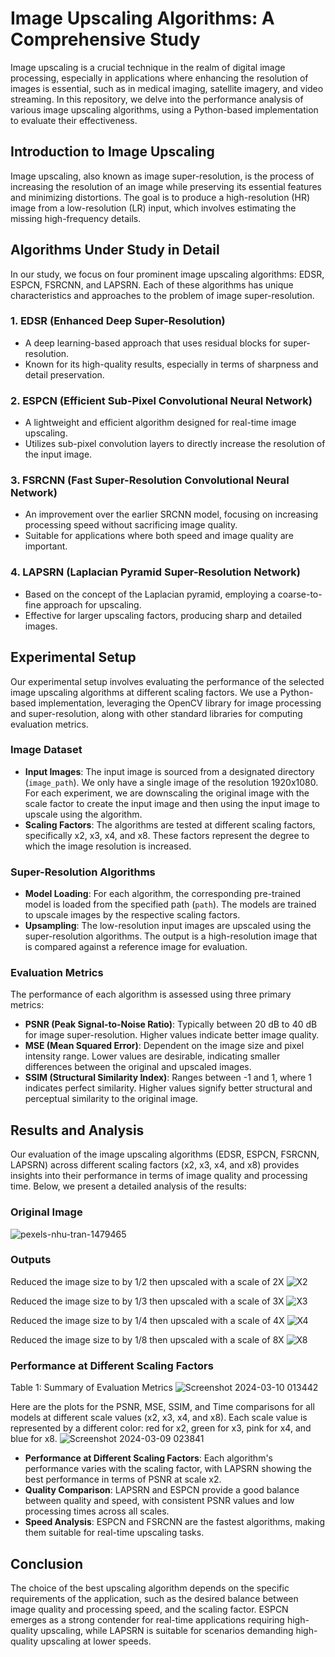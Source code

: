 # Image Upscaling Algorithms: A Comprehensive Study

Image upscaling is a crucial technique in the realm of digital image processing, especially in applications where enhancing the resolution of images is essential, such as in medical imaging, satellite imagery, and video streaming. In this repository, we delve into the performance analysis of various image upscaling algorithms, using a Python-based implementation to evaluate their effectiveness.

## Introduction to Image Upscaling

Image upscaling, also known as image super-resolution, is the process of increasing the resolution of an image while preserving its essential features and minimizing distortions. The goal is to produce a high-resolution (HR) image from a low-resolution (LR) input, which involves estimating the missing high-frequency details.

## Algorithms Under Study in Detail

In our study, we focus on four prominent image upscaling algorithms: EDSR, ESPCN, FSRCNN, and LAPSRN. Each of these algorithms has unique characteristics and approaches to the problem of image super-resolution.

### 1. EDSR (Enhanced Deep Super-Resolution)
- A deep learning-based approach that uses residual blocks for super-resolution.
- Known for its high-quality results, especially in terms of sharpness and detail preservation.

### 2. ESPCN (Efficient Sub-Pixel Convolutional Neural Network)
- A lightweight and efficient algorithm designed for real-time image upscaling.
- Utilizes sub-pixel convolution layers to directly increase the resolution of the input image.

### 3. FSRCNN (Fast Super-Resolution Convolutional Neural Network)
- An improvement over the earlier SRCNN model, focusing on increasing processing speed without sacrificing image quality.
- Suitable for applications where both speed and image quality are important.

### 4. LAPSRN (Laplacian Pyramid Super-Resolution Network)
- Based on the concept of the Laplacian pyramid, employing a coarse-to-fine approach for upscaling.
- Effective for larger upscaling factors, producing sharp and detailed images.

## Experimental Setup

Our experimental setup involves evaluating the performance of the selected image upscaling algorithms at different scaling factors. We use a Python-based implementation, leveraging the OpenCV library for image processing and super-resolution, along with other standard libraries for computing evaluation metrics.

### Image Dataset

- **Input Images**: The input image is sourced from a designated directory (`image_path`). We only have a single image of the resolution 1920x1080. For each experiment, we are downscaling the original image with the scale factor to create the input image and then using the input image to upscale using the algorithm.
- **Scaling Factors**: The algorithms are tested at different scaling factors, specifically x2, x3, x4, and x8. These factors represent the degree to which the image resolution is increased.

### Super-Resolution Algorithms

- **Model Loading**: For each algorithm, the corresponding pre-trained model is loaded from the specified path (`path`). The models are trained to upscale images by the respective scaling factors.
- **Upsampling**: The low-resolution input images are upscaled using the super-resolution algorithms. The output is a high-resolution image that is compared against a reference image for evaluation.

### Evaluation Metrics

The performance of each algorithm is assessed using three primary metrics:

- **PSNR (Peak Signal-to-Noise Ratio)**: Typically between 20 dB to 40 dB for image super-resolution. Higher values indicate better image quality.
- **MSE (Mean Squared Error)**: Dependent on the image size and pixel intensity range. Lower values are desirable, indicating smaller differences between the original and upscaled images.
- **SSIM (Structural Similarity Index)**: Ranges between -1 and 1, where 1 indicates perfect similarity. Higher values signify better structural and perceptual similarity to the original image.

## Results and Analysis

Our evaluation of the image upscaling algorithms (EDSR, ESPCN, FSRCNN, LAPSRN) across different scaling factors (x2, x3, x4, and x8) provides insights into their performance in terms of image quality and processing time. Below, we present a detailed analysis of the results:

### Original Image
![pexels-nhu-tran-1479465](https://github.com/SachinSamuel01/image_upscale_python/assets/121634881/8c32e96e-602c-4609-b7a2-d2b6ec904d4e)

### Outputs
Reduced the image size to by 1/2 then upscaled with a scale of 2X
![X2](https://github.com/SachinSamuel01/image_upscale_python/assets/121634881/20136e8e-dbaa-4b0e-b10c-57babba16e4f)

Reduced the image size to by 1/3 then upscaled with a scale of 3X
![X3](https://github.com/SachinSamuel01/image_upscale_python/assets/121634881/9dd38eb7-d76a-4569-a589-b321e5b3d38c)

Reduced the image size to by 1/4 then upscaled with a scale of 4X
![X4](https://github.com/SachinSamuel01/image_upscale_python/assets/121634881/d8b63e58-0032-4915-92af-05c36f438145)

Reduced the image size to by 1/8 then upscaled with a scale of 8X
![X8](https://github.com/SachinSamuel01/image_upscale_python/assets/121634881/718ae3e9-0fb3-4e03-af15-2cb3c59c9bad)

### Performance at Different Scaling Factors
Table 1: Summary of Evaluation Metrics
![Screenshot 2024-03-10 013442](https://github.com/SachinSamuel01/image_upscale_python/assets/121634881/8b80cad5-8dac-4a84-b0b6-415fc76a5b2e)

Here are the plots for the PSNR, MSE, SSIM, and Time comparisons for all models at different scale values (x2, x3, x4, and x8). Each scale value is represented by a different color: red for x2, green for x3, pink for x4, and blue for x8.
![Screenshot 2024-03-09 023841](https://github.com/SachinSamuel01/image_upscale_python/assets/121634881/b0572114-82a4-4902-85bc-8fddd0873fcc)


- **Performance at Different Scaling Factors**: Each algorithm's performance varies with the scaling factor, with LAPSRN showing the best performance in terms of PSNR at scale x2.
- **Quality Comparison**: LAPSRN and ESPCN provide a good balance between quality and speed, with consistent PSNR values and low processing times across all scales.
- **Speed Analysis**: ESPCN and FSRCNN are the fastest algorithms, making them suitable for real-time upscaling tasks.

## Conclusion

The choice of the best upscaling algorithm depends on the specific requirements of the application, such as the desired balance between image quality and processing speed, and the scaling factor. ESPCN emerges as a strong contender for real-time applications requiring high-quality upscaling, while LAPSRN is suitable for scenarios demanding high-quality upscaling at lower speeds.
